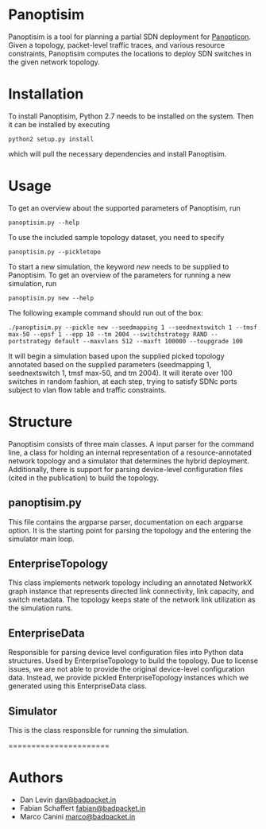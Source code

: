 Panoptisim
======================

Panoptisim is a tool for planning a partial SDN deployment for
[Panopticon](http://perso.uclouvain.be/marco.canini/papers/panopticon.TR.pdf).
Given a topology, packet-level traffic traces, and various resource
constraints, Panoptisim computes the locations to deploy SDN switches in the
given network topology.

# Installation

To install Panoptisim, Python 2.7 needs to be installed on the system. Then it
can be installed by executing

```
python2 setup.py install
```

which will pull the necessary dependencies and install Panoptisim.


# Usage
To get an overview about the supported parameters of Panoptisim, run
```
panoptisim.py --help
```
To use the included sample topology dataset, you need to specify
```
panoptisim.py --pickletopo
```
To start a new simulation, the keyword _new_ needs to be supplied to Panoptisim.
To get an overview of the parameters for running a new simulation, run
```
panoptisim.py new --help
```

The following example command should run out of the box:
```
./panoptisim.py --pickle new --seedmapping 1 --seednextswitch 1 --tmsf max-50 --epsf 1 --epp 10 --tm 2004 --switchstrategy RAND --portstrategy default --maxvlans 512 --maxft 100000 --toupgrade 100
```
It will begin a simulation based upon the supplied picked topology annotated
based on the supplied parameters (seedmapping 1, seednextswitch 1, tmsf max-50,
and tm 2004). It will iterate over 100 switches in random fashion, at each
step, trying to satisfy SDNc ports subject to vlan flow table and traffic
constraints.

# Structure
Panoptisim consists of three main classes. A input parser for the command line,
a class for holding an internal representation of a resource-annotated network
topology and a simulator that determines the hybrid deployment. Additionally,
there is support for parsing device-level configuration files (cited in the
publication) to build the topology.

## panoptisim.py
This file contains the argparse parser, documentation on each argparse option.
It is the starting point for parsing the topology and the entering the
simulator main loop.

## EnterpriseTopology
This class implements network topology including an
annotated NetworkX graph instance that represents directed link connectivity,
link capacity, and switch metadata. The topology keeps state of the network
link utilization as the simulation runs.

## EnterpriseData
Responsible for parsing device level configuration files into Python data
structures.  Used by EnterpriseTopology to build the topology. Due to license
issues, we are not able to provide the original device-level configuration
data. Instead, we provide pickled EnterpriseTopology instances which we
generated using this EnterpriseData class.

## Simulator
This is the class responsible for running the simulation.


======================
# Authors

* Dan Levin dan@badpacket.in
* Fabian Schaffert fabian@badpacket.in
* Marco Canini marco@badpacket.in
